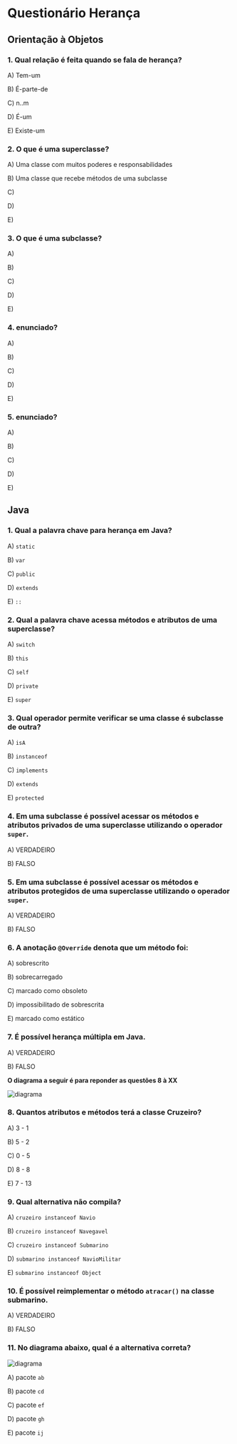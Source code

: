# Questionário Herança

## Orientação à Objetos

### 1. Qual relação é feita quando se fala de herança?
       
A) Tem-um
       
B) É-parte-de
      
C) n..m
       
D) É-um
       
E) Existe-um


### 2. O que é uma superclasse?

A) Uma classe com muitos poderes e responsabilidades

B) Uma classe que recebe métodos de uma subclasse

C) 

D) 

E)  


### 3. O que é uma subclasse? 

A) 

B) 

C) 

D) 

E)  

### 4. enunciado? 

A) 

B) 

C) 

D) 

E)  

### 5. enunciado? 

A) 

B) 

C) 

D) 

E)  

## Java

### 1. Qual a palavra chave para herança em Java?

A) `static`

B) `var`

C) `public`

D) `extends`

E) `::`

### 2. Qual a palavra chave acessa métodos e atributos de uma superclasse? 

A) `switch`

B) `this`

C) `self`

D) `private`

E) `super`

### 3. Qual operador permite verificar se uma classe é subclasse de outra?

A) `isA`

B) `instanceof`

C) `implements`

D) `extends`

E) `protected`

### 4. Em uma subclasse é possível acessar os métodos e atributos privados de uma superclasse utilizando o operador `super`.

A) VERDADEIRO

B) FALSO

### 5. Em uma subclasse é possível acessar os métodos e atributos protegidos de uma superclasse utilizando o operador `super`.

A) VERDADEIRO

B) FALSO

### 6. A anotação `@Override` denota que um método foi:

A) sobrescrito

B) sobrecarregado

C) marcado como obsoleto

D) impossibilitado de sobrescrita

E) marcado como estático

### 7. É possível herança múltipla em Java.

A) VERDADEIRO

B) FALSO

**O diagrama a seguir é para reponder as questões 8 à XX** 

![diagrama](java01.png "Diagrama")

### 8. Quantos atributos e métodos terá a classe Cruzeiro?

A) 3 - 1

B) 5 - 2

C) 0 - 5

D) 8 - 8

E) 7 - 13

### 9. Qual alternativa não compila? 

A) `cruzeiro instanceof Navio`

B) `cruzeiro instanceof Navegavel`

C) `cruzeiro instanceof Submarino`

D) `submarino instanceof NavioMilitar`

E) `submarino instanceof Object`

### 10. É possível reimplementar o método `atracar()` na classe submarino.

A) VERDADEIRO

B) FALSO  

### 11. No diagrama abaixo, qual é a alternativa correta?

![diagrama](java02.png "Dsiagrama")

A) pacote `ab`

B) pacote `cd`

C) pacote `ef`

D) pacote `gh`

E) pacote `ij`